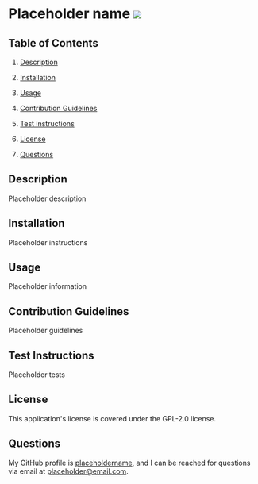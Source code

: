 
# Placeholder name ![](https://img.shields.io/badge/License-%22GPL-2.0%22-yellow.svg)

## Table of Contents

1. [Description](#description)

2. [Installation](#installation)

3. [Usage](#usage)

4. [Contribution Guidelines](#contribution)

5. [Test instructions](#test)

6. [License](#license)

7. [Questions](#questions)

## Description <a id="description"></a>

Placeholder description

## Installation <a id="installation"></a>

Placeholder instructions

## Usage <a id="usage"></a>

Placeholder information

## Contribution Guidelines <a id="contribution"></a>

Placeholder guidelines

## Test Instructions <a id="test"></a>

Placeholder tests

## License <a id="license"></a>

This application's license is covered under the GPL-2.0 license.

## Questions <a id="questions"></a>

My GitHub profile is [placeholdername](https://github.com/placeholdername), and I can be reached for questions via email at [placeholder@email.com](mailto:placeholder@email.com).